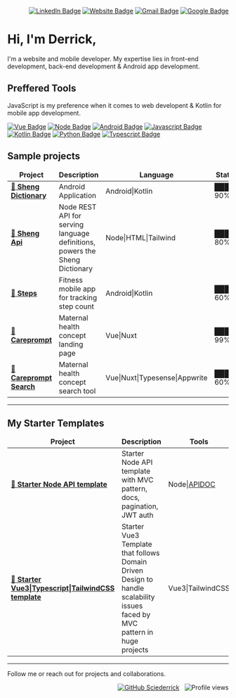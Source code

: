 <div align="right">

[![LinkedIn Badge](https://img.shields.io/badge/LinkedIn-%230077B5.svg?logo=linkedin&logoColor=white)](https://www.linkedin.com/in/derrick-mbarani/)
[![Website Badge](https://img.shields.io/badge/-website-black?logo=googlechrome&style=flat&logoColor=white)](https://derrickmbarani.vercel.app/)
[![Gmail Badge](https://img.shields.io/badge/-derrickmbarani-c14438?style=flat&logo=Gmail&logoColor=white&link=mailto:derrickmbarani@gmail.com)](mailto:derrickmbarani@gmail.com)
[![Google Badge](https://img.shields.io/badge/-g.dev-32cd32?style=flat&logo=Google&logoColor=white)](https://g.dev/derrick_mbarani)
</div>

# Hi, I'm Derrick,

I'm a website and mobile developer. My expertise lies in front-end development, back-end development & Android app development.

## Preffered Tools

JavaScript is my preference when it comes to web developent &
Kotlin for mobile app development.    
    
[![Vue Badge](https://img.shields.io/badge/-VueJS-3c4e64?style=for-the-badge&logo=vue.js&logoColor=white&logoWidth=30)](https://vuejs.org/)
[![Node Badge](https://img.shields.io/badge/-NodeJS-3a5311?style=for-the-badge&logo=node.js&logoColor=white&logoWidth=30)](https://nodejs.org/)
[![Android Badge](https://img.shields.io/badge/-Android-32cd32?style=for-the-badge&logo=android&logoColor=white&logoWidth=30)](https://developer.android.com/)
[![Javascript Badge](https://img.shields.io/badge/-Javascript-efd81d?style=for-the-badge&logo=javascript&logoColor=black&logoWidth=30)](https://www.javascript.com/)
[![Kotlin Badge](https://img.shields.io/badge/-Kotlin-E24462?style=for-the-badge&logo=kotlin&logoColor=b125ea&logoWidth=30)](https://kotlinlang.org/)
[![Python Badge](https://img.shields.io/badge/-Python-efd81d?style=for-the-badge&logo=python&logoWidth=30)](https://www.python.org/)
[![Typescript Badge](https://img.shields.io/badge/-Typescript-FFFFF0?style=for-the-badge&logo=typescript&logoWidth=30)](https://www.typescriptlang.org/)

## Sample projects

<table>
<thead align="center">
    <tr border: none;>
    <td><b>Project</b></td>
    <td><b>Description</b></td>
    <td><b>Language</b></td>
    <td><b>Status</b></td>
    <td><b>Link</b></td>
    </tr>
</thead>
<tbody>
    <tr>
        <td><a href="https://github.com/Sciederrick/ShengDictionary"><b>🚀 Sheng Dictionary</b></a></td>
        <td>Android Application</td>
        <td>Android|Kotlin</td>
        <td>█████ 90%</td>
        <td><a href="https://play.google.com/store/apps/details?id=ke.derrick.shengdictionary">🔗&nbsp;&nbsp;android application</a></td>
    </tr>
    <tr>
        <td><a href="https://github.com/Sciederrick/NodeDefinitionsApi"><b>🚀 Sheng Api</b></a></td>
        <td>Node REST API for serving language definitions, powers the Sheng Dictionary</td>
        <td>Node|HTML|Tailwind</td>
        <td>████ 80%</td>
        <td><a href="https://dull-gold-cape-buffalo-hem.cyclic.app">🔗&nbsp;&nbsp;website</a></td>
    </tr>
    <tr>
        <td><a href="https://github.com/Sciederrick/Steps"><b>🚀 Steps</b></a></td>
        <td>Fitness mobile app for tracking step count</td>
        <td>Android|Kotlin</td>
        <td>███ 60%</td>
        <td><a href="https://dull-gold-cape-buffalo-hem.cyclic.app/">____</a></td>
    </tr>
    <tr>
        <td><a href="https://github.com/Sciederrick/CarePrompt"><b>🚀 Careprompt</b></a></td>
        <td>Maternal health concept landing page</td>
        <td>Vue|Nuxt</td>
        <td>█████ 99%</td>
        <td><a href="https://care-prompt.vercel.app">🔗&nbsp;&nbsp;website</a></td>
    </tr>
        <tr>
        <td><a href="https://github.com/Sciederrick/CarePromptSearch"><b>🚀 Careprompt Search</b></a></td>
        <td>Maternal health concept search tool</td>
        <td>Vue|Nuxt|Typesense|Appwrite</td>
        <td>███ 60%</td>
        <td><a href="https://care-prompt-search.vercel.app">🔗&nbsp;&nbsp;website</a></td>
    </tr>
</tbody>
</table>

<hr/>

## My Starter Templates

<table>
<thead align="center">
    <tr border: none;>
    <td><b>Project</b></td>
    <td><b>Description</b></td>
    <td><b>Tools</b></td>
    <td><b>Status</b></td>
    <td><b>Link</b></td>
    </tr>
</thead>
<tbody>
    <tr>
        <td><a href="https://github.com/Sciederrick/Node.js_API_Template"><b>🚀 Starter Node API template</b></a></td>
        <td>Starter Node API template with MVC pattern, docs, pagination, JWT auth</td>
        <td>Node|<a href="https://apidocjs.com/">APIDOC</a></td>
        <td>█████ 95%</td>
        <td><a href="https://github.com/Sciederrick/Node.js_API_Template">🔗&nbsp;&nbsp;repo</a></td>
    </tr>
    <tr>
        <td><a href="https://github.com/Sciederrick/Vue3.DDD.Template"><b>🚀 Starter Vue3|Typescript|TailwindCSS template</b></a></td>
        <td>Starter Vue3 Template that follows Domain Driven Design to handle scalability issues faced by MVC pattern in huge projects</td>
        <td>Vue3|TailwindCSS</td>
        <td>████80%</td>
        <td><a href="https://github.com/Sciederrick/Vue3.DDD.Template">🔗&nbsp;&nbsp;repo</a></td>
    </tr>
</tbody>
</table>

<hr/>

Follow me or reach out for projects and collaborations.
<div align="right">
    
[![GitHub Sciederrick](https://img.shields.io/github/followers/sciederrick?label=follow&style=social)](https://github.com/Sciederrick)
&nbsp;
![Profile views](https://views.igorkowalczyk.vercel.app/api/badge/Sciederrick)
    
</div>
